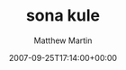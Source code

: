 ---
title: 'sona kule'
posts: 4
hash: 't886'
author: 'Matthew Martin'
date: 2007-09-25T17:14:00+00:00
sources:
  - http://forums.tokipona.org/viewtopic.php%3Ft=886.html
---